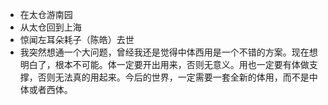 - 在太仓游南园
- 从太仓回到上海
- 惊闻左耳朵耗子（陈皓）去世
- 我突然想通一个大问题，曾经我还是觉得中体西用是一个不错的方案。现在想明白了，根本不可能。体一定要开出用来，否则无意义。用也一定要有体做支撑，否则无法真的用起来。今后的世界，一定需要一套全新的体用，而不是中体或者西体。